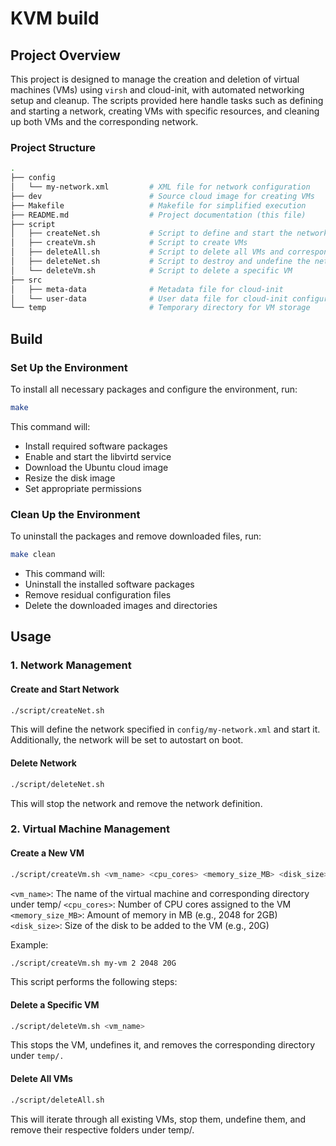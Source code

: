 # KVM build

## Project Overview

This project is designed to manage the creation and deletion of virtual machines (VMs) using `virsh` and cloud-init, with automated networking setup and cleanup. The scripts provided here handle tasks such as defining and starting a network, creating VMs with specific resources, and cleaning up both VMs and the corresponding network.

### Project Structure

```bash
.
├── config
│   └── my-network.xml         # XML file for network configuration
├── dev                        # Source cloud image for creating VMs
├── Makefile                   # Makefile for simplified execution
├── README.md                  # Project documentation (this file)
├── script
│   ├── createNet.sh           # Script to define and start the network
│   ├── createVm.sh            # Script to create VMs
│   ├── deleteAll.sh           # Script to delete all VMs and corresponding directories
│   ├── deleteNet.sh           # Script to destroy and undefine the network
│   └── deleteVm.sh            # Script to delete a specific VM
├── src
│   ├── meta-data              # Metadata file for cloud-init
│   └── user-data              # User data file for cloud-init configuration
└── temp                       # Temporary directory for VM storage
```

## Build
### Set Up the Environment

To install all necessary packages and configure the environment, run:
```bash
make
```

This command will:
- Install required software packages
- Enable and start the libvirtd service
- Download the Ubuntu cloud image
- Resize the disk image
- Set appropriate permissions

### Clean Up the Environment

To uninstall the packages and remove downloaded files, run:

```bash
make clean
```

- This command will:
- Uninstall the installed software packages
- Remove residual configuration files
- Delete the downloaded images and directories

## Usage
### 1. Network Management
#### Create and Start Network

```bash
./script/createNet.sh
```

This will define the network specified in `config/my-network.xml` and start it. Additionally, the network will be set to autostart on boot.

#### Delete Network

```bash
./script/deleteNet.sh
```

This will stop the network and remove the network definition.

### 2. Virtual Machine Management
#### Create a New VM

```bash
./script/createVm.sh <vm_name> <cpu_cores> <memory_size_MB> <disk_size>
```

`<vm_name>`: The name of the virtual machine and corresponding directory under temp/
`<cpu_cores>`: Number of CPU cores assigned to the VM
`<memory_size_MB>`: Amount of memory in MB (e.g., 2048 for 2GB)
`<disk_size>`: Size of the disk to be added to the VM (e.g., 20G)

Example:

```bash
./script/createVm.sh my-vm 2 2048 20G
```

This script performs the following steps:

#### Delete a Specific VM

```bash
./script/deleteVm.sh <vm_name>
```

This stops the VM, undefines it, and removes the corresponding directory under `temp/.`

#### Delete All VMs

```bash
./script/deleteAll.sh
```

This will iterate through all existing VMs, stop them, undefine them, and remove their respective folders under temp/.